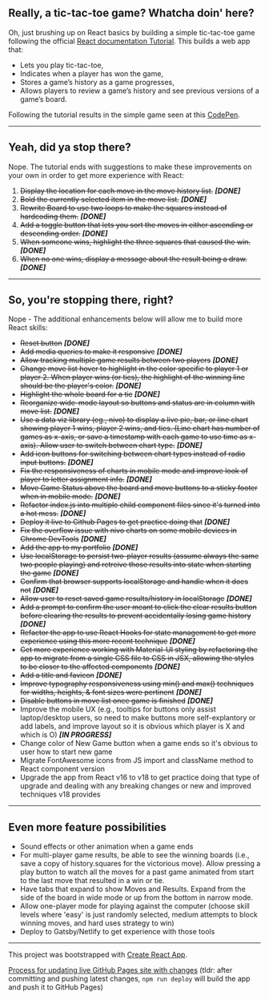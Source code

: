 ## Really, a tic-tac-toe game? Whatcha doin' here?
Oh, just brushing up on React basics by building a simple tic-tac-toe game following the official [React documentation Tutorial](https://reactjs.org/tutorial/tutorial.html). This builds a web app that:
- Lets you play tic-tac-toe,
- Indicates when a player has won the game,
- Stores a game’s history as a game progresses,
- Allows players to review a game’s history and see previous versions of a game’s board.

Following the tutorial results in the simple game seen at this [CodePen](https://codepen.io/gaearon/full/gWWZgR).

---

## Yeah, did ya stop there?
Nope. The tutorial ends with suggestions to make these improvements on your own in order to get more experience with React:
1. ~~Display the location for each move in the move history list.~~ **_[DONE]_**
2. ~~Bold the currently selected item in the move list.~~ **_[DONE]_**
3. ~~Rewrite Board to use two loops to make the squares instead of hardcoding them.~~ **_[DONE]_**
4. ~~Add a toggle button that lets you sort the moves in either ascending or descending order.~~ **_[DONE]_**
5. ~~When someone wins, highlight the three squares that caused the win.~~ **_[DONE]_**
6. ~~When no one wins, display a message about the result being a draw.~~ **_[DONE]_**

---

## So, you're stopping there, right?
Nope - The additional enhancements below will allow me to build more React skills:
- ~~Reset button~~ **_[DONE]_**
- ~~Add media queries to make it responsive~~ **_[DONE]_**
- ~~Allow tracking multiple game results between two players~~ **_[DONE]_**
- ~~Change move list hover to highlight in the color specific to player 1 or player 2. When player wins (or ties), the highlight of the winning line should be the player's color.~~ **_[DONE]_**
- ~~Highlight the whole board for a tie~~ **_[DONE]_**
- ~~Reorganize wide-mode layout so buttons and status are in column with move list.~~  **_[DONE]_**
- ~~Use a data viz library (eg., nivo) to display a live pie, bar, or line chart showing player 1 wins, player 2 wins, and ties. (Line chart has number of games as x-axis, or save a timestamp with each game to use time as x-axis). Allow user to switch between chart type.~~ **_[DONE]_**
- ~~Add icon buttons for switching between chart types instead of radio input buttons.~~ **_[DONE]_**
- ~~Fix the responsiveness of charts in mobile mode and improve look of player to letter assignment info.~~ **_[DONE]_**
- ~~Move Game Status above the board and move buttons to a sticky footer when in mobile mode.~~ **_[DONE]_**
- ~~Refactor index.js into multiple child component files since it's turned into a hot mess.~~ **_[DONE]_**
- ~~Deploy it live to Github Pages to get practice doing that~~ **_[DONE]_**
- ~~Fix the overflow issue with nivo charts on some mobile devices in Chrome DevTools~~ **_[DONE]_**
- ~~Add the app to my portfolio~~ **_[DONE]_**
- ~~Use localStorage to persist two-player results (assume always the same two people playing) and retreive those results into state when starting the game~~ **_[DONE]_**
- ~~Confirm that browser supports localStorage and handle when it does not~~ **_[DONE]_**
- ~~Allow user to reset saved game results/history in localStorage~~ **_[DONE]_**
- ~~Add a prompt to confirm the user meant to click the clear results button before clearing the results to prevent accidentally losing game history~~ **_[DONE]_**
- ~~Refactor the app to use React Hooks for state management to get more experience using this more recent technique~~ **_[DONE]_**
- ~~Get more experience working with Material-UI styling by refactoring the app to migrate from a single CSS file to CSS in JSX, allowing the styles to be closer to the affected components~~ **_[DONE]_**
- ~~Add a title and favicon~~ **_[DONE]_**
- ~~Improve typography responsiveness using min() and max() techniques for widths, heights, & font sizes were pertinent~~ **_[DONE]_**
- ~~Disable buttons in move list once game is finished~~ **_[DONE]_**
- Improve the mobile UX (e.g., tooltips for buttons only assist laptop/desktop users, so need to make buttons more self-explantory or add labels, and improve layout so it is obvious which player is X and which is O) **_[IN PROGRESS]_**
- Change color of New Game button when a game ends so it's obvious to user how to start new game
- Migrate FontAwesome icons from JS import and className method to React component version
- Upgrade the app from React v16 to v18 to get practice doing that type of upgrade and dealing with any breaking changes or new and improved techniques v18 provides

---

## Even more feature possibilities
- Sound effects or other animation when a game ends
- For multi-player game results, be able to see the winning boards (i.e., save a copy of history.squares for the victorious move). Allow pressing a play button to watch all the moves for a past game animated from start to the last move that resulted in a win or tie.
- Have tabs that expand to show Moves and Results. Expand from the side of the board in wide mode or up from the bottom in narrow mode.
- Allow one-player mode for playing against the computer (choose skill levels where 'easy' is just randomly selected, medium attempts to block winning moves, and hard uses strategy to win)
- Deploy to Gatsby/Netlify to get experience with those tools

---

This project was bootstrapped with [Create React App](https://github.com/facebook/create-react-app).


[Process for updating live GitHub Pages site with changes](https://facebook.github.io/create-react-app/docs/deployment#github-pages-https-pagesgithubcom)
(tldr: after committing and pushing latest changes, `npm run deploy` will build the app and push it to GitHub Pages)